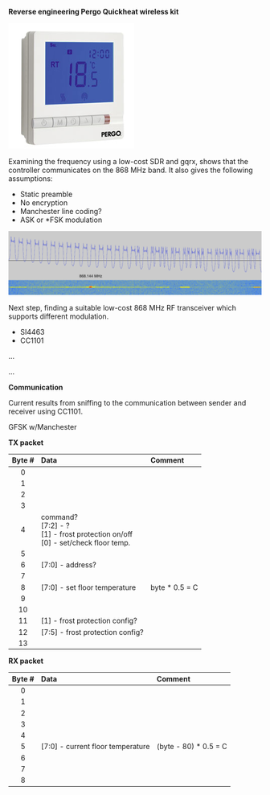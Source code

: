 
**Reverse engineering Pergo Quickheat wireless kit**


![Quickheat controller](./images/controller.jpg?raw=true "Quickheat controller")


Examining the frequency using a low-cost SDR and gqrx, shows that the controller communicates on the 868 MHz band. It also gives the following assumptions:

-	Static preamble
-	No encryption
-	Manchester line coding?
-  ASK or *FSK modulation

![SDR](./images/pq_data.png?raw=true "SDR data")

Next step, finding a suitable low-cost 868 MHz RF transceiver which supports different modulation.

-	SI4463 
-	CC1101

...

...

**Communication**

Current results from sniffing to the communication between sender and receiver using CC1101.

GFSK w/Manchester

**TX packet**

| Byte # | Data        | Comment  |
|:--:|:------------- |:-------- |
| 0  |               |          |
| 1  |               |          |
| 2  |               |          |
| 3  |               |          |
| 4  | command?<br>[7:2] - ?<br>[1] - frost protection on/off <br>[0] - set/check floor temp. | |
| 5  |               |          |
| 6  | [7:0] - address? | |
| 7  |               |          |
| 8  | [7:0] - set floor temperature | byte * 0.5 = C          |
| 9  |               |          |
| 10 |               |          |
| 11 | [1] - frost protection config? | |
| 12 | [7:5] - frost protection config? | |
| 13 |               |          |


**RX packet**

| Byte # | Data      | Comment  |
|:------:|:--------- |:-------- |
| 0  |               |          |
| 1  |               |          |
| 2  |               |          |
| 3  |               |          |
| 4  |               |          |
| 5  | [7:0] - current floor temperature | (byte - 80) * 0.5 = C|
| 6  |               |          |
| 7  |               |          |
| 8  |               |          |


